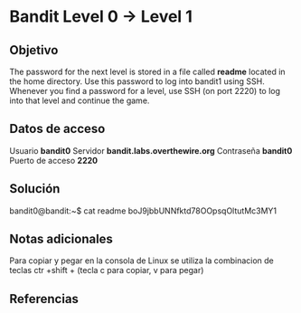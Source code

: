 # Bandit Level 0 → Level 1

## Objetivo
The password for the next level is stored in a file called **readme** located in the home directory. Use this password to log into bandit1 using SSH. Whenever you find a password for a level, use SSH (on port 2220) to log into that level and continue the game.

## Datos de acceso
Usuario **bandit0**
Servidor **bandit.labs.overthewire.org**
Contraseña **bandit0**
Puerto de acceso **2220**

## Solución
bandit0@bandit:~$ cat readme
boJ9jbbUNNfktd78OOpsqOltutMc3MY1


## Notas adicionales
Para copiar y pegar en la consola de Linux se utiliza la combinacion de teclas ctr +shift + (tecla c para copiar, v para pegar)
## Referencias